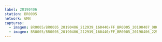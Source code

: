 ```yaml
---
label: 20190406
station: BR0005
network: GMN
capturas:
  - imagem: BR0005/BR0005_20190406_212939_160440/FF_BR0005_20190407_080313_969_0944128.fits_maxpixel.jpg
  - imagem: BR0005/BR0005_20190406_212939_160440/FF_BR0005_20190406_225056_525_0119552.fits_maxpixel.jpg
---
```

